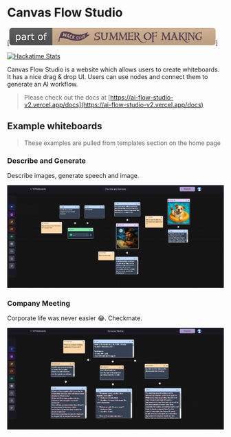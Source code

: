 # Canvas Flow Studio

[![Part of Hack Club's Summer of Making program](https://raw.githubusercontent.com/ascpixi-test-org/test/refs/heads/main/summer-of-making-shield.svg)]

[![Hackatime Stats](https://github-readme-stats.hackclub.dev/api/wakatime?username=14865&api_domain=hackatime.hackclub.com&&custom_title=Hackatime+Stats&layout=compact&cache_seconds=0&langs_count=8&theme=catppuccin_mocha)](https://github-readme-stats.hackclub.dev/api/wakatime?username=14865&api_domain=hackatime.hackclub.com&&custom_title=Hackatime+Stats&layout=compact&cache_seconds=0&langs_count=8&theme=catppuccin_mocha)

Canvas Flow Studio is a website which allows users to create whiteboards. It has a nice drag & drop UI. Users can use nodes and connect them to generate an AI workflow.

> Please check out the docs at [https://ai-flow-studio-v2.vercel.app/docs](https://ai-flow-studio-v2.vercel.app/docs)

## Example whiteboards

> These examples are pulled from templates section on the home page

### Describe and Generate

Describe images, generate speech and image.

![Describe and Generate Example](public/describe_and_generate.png "Describe and Generate Example")

### Company Meeting

Corporate life was never easier 😂. Checkmate.

![Company Meeting Example](public/company_meeting.png "Company Meeting Example")
